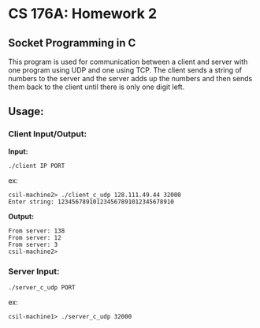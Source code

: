 # CS 176A: Homework 2
## Socket Programming in C

This program is used for communication between a client and server with one program using UDP and one using TCP. The client sends a string of numbers to the server and the server adds up the numbers and then sends them back to the client until there is only one digit left.


## Usage:
### Client Input/Output:
**Input:**  <br>
```
./client IP PORT 
```

ex: <br>
```
csil-machine2> ./client_c_udp 128.111.49.44 32000
Enter string: 123456789101234567891012345678910
```

**Output:**  <br>
```
From server: 138
From server: 12
From server: 3
csil-machine2>
```

### Server Input:
```
./server_c_udp PORT 
```

ex: <br>
```
csil-machine1> ./server_c_udp 32000 
```


